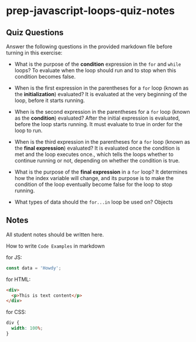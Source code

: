 # prep-javascript-loops-quiz-notes

## Quiz Questions

Answer the following questions in the provided markdown file before turning in this exercise:

- What is the purpose of the **condition** expression in the `for` and `while` loops?
  To evaluate when the loop should run and to stop when this condition becomes false.

- When is the first expression in the parentheses for a `for` loop (known as the **initialization**) evaluated?
  It is evaluated at the very beginning of the loop, before it starts running.

- When is the second expression in the parentheses for a `for` loop (known as the **condition**) evaluated?
  After the initial expression is evaluated, before the loop starts running. It must evaluate to true in order for the loop to run.

- When is the third expression in the parentheses for a `for` loop (known as the **final expression**) evaluated?
  It is evaluated once the condition is met and the loop executes once., which tells the loops whether to continue running or not, depending on whether the condition is true.

- What is the purpose of the **final expression** in a `for` loop?
  It determines how the index variable will change, and its purpose is to make the condition of the loop eventually become false for the loop to stop running.

- What types of data should the `for...in` loop be used on?
  Objects

## Notes

All student notes should be written here.

How to write `Code Examples` in markdown

for JS:

```javascript
const data = 'Howdy';
```

for HTML:

```html
<div>
  <p>This is text content</p>
</div>
```

for CSS:

```css
div {
  width: 100%;
}
```

